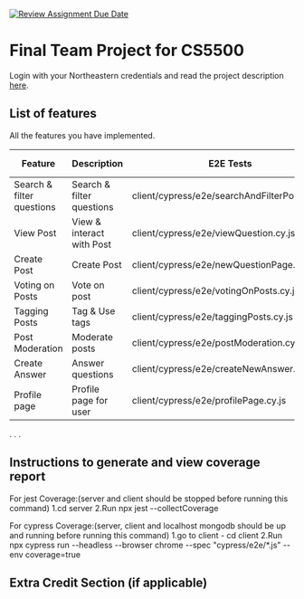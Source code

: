 [![Review Assignment Due Date](https://classroom.github.com/assets/deadline-readme-button-24ddc0f5d75046c5622901739e7c5dd533143b0c8e959d652212380cedb1ea36.svg)](https://classroom.github.com/a/37vDen4S)

# Final Team Project for CS5500

Login with your Northeastern credentials and read the project description [here](https://northeastern-my.sharepoint.com/:w:/g/personal/j_mitra_northeastern_edu/ETUqq9jqZolOr0U4v-gexHkBbCTAoYgTx7cUc34ds2wrTA?e=URQpeI).

## List of features

All the features you have implemented.

| Feature                   | Description               | E2E Tests                                     | Component Tests | Jest Tests                       |
| ------------------------- | ------------------------- | --------------------------------------------- | --------------- | -------------------------------- |
| Search & filter questions | Search & filter questions | client/cypress/e2e/searchAndFilterPosts.cy.js | path/to/test    | server/tests/question.test.js    |
| View Post                 | View & interact with Post | client/cypress/e2e/viewQuestion.cy.js         | path/to/test    | server/tests/newQuestion.test.js |
| Create Post               | Create Post               | client/cypress/e2e/newQuestionPage.cy.js      | path/to/test    | server/tests/newQuestion.test.js |
| Voting on Posts           | Vote on post              | client/cypress/e2e/votingOnPosts.cy.js        | path/to/test    | server/tests/newQuestion.test.js |
| Tagging Posts             | Tag & Use tags            | client/cypress/e2e/taggingPosts.cy.js         | path/to/test    | server/tests/tag.test.js         |
| Post Moderation           | Moderate posts            | client/cypress/e2e/postModeration.cy.js       | path/to/test    | server/tests/newQuestion.test.js |
| Create Answer             | Answer questions          | client/cypress/e2e/createNewAnswer.cy.js      | path/to/test    | path/to/test                     |
| Profile page              | Profile page for user     | client/cypress/e2e/profilePage.cy.js          | path/to/test    | path/to/test                     |

. . .

## Instructions to generate and view coverage report

For jest Coverage:(server and client should be stopped before running this command)
1.cd server
2.Run npx jest --collectCoverage

For cypress Coverage:(server, client and localhost mongodb should be up and running before running this command)
1.go to client - cd client
2.Run npx cypress run --headless --browser chrome --spec "cypress/e2e/\*.js" --env coverage=true

## Extra Credit Section (if applicable)

